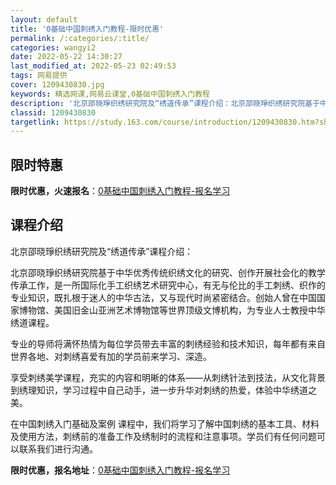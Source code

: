 ```yaml
---
layout: default
title: '0基础中国刺绣入门教程-限时优惠'
permalink: /:categories/:title/
categories: wangyi2
date: 2022-05-22 14:30:27
last_modified_at: 2022-05-23 02:49:53
tags: 网易提供
cover: 1209430830.jpg
keywords: 精选网课,网易云课堂,0基础中国刺绣入门教程
description: '北京邵晓琤织绣研究院及“绣道传承”课程介绍：北京邵晓琤织绣研究院基于中华优秀传统织绣文化的研究、创作开展社会化的教学传承'
classid: 1209430830
targetlink: https://study.163.com/course/introduction/1209430830.htm?share=1&shareId=1025206652&utm_campaign=share&utm_medium=iphoneShare&utm_source=&utm_u=1025206652
---
```


## 限时特惠

**限时优惠，火速报名**：[0基础中国刺绣入门教程-报名学习](https://study.163.com/course/introduction/1209430830.htm?share=1&shareId=1025206652&utm_campaign=share&utm_medium=iphoneShare&utm_source=&utm_u=1025206652)

## 课程介绍

北京邵晓琤织绣研究院及“绣道传承”课程介绍：

北京邵晓琤织绣研究院基于中华优秀传统织绣文化的研究、创作开展社会化的教学传承工作，是一所国际化手工织绣艺术研究中心，有无与伦比的手工刺绣、织作的专业知识，既扎根于迷人的中华古法，又与现代时尚紧密结合。创始人曾在中国国家博物馆、美国旧金山亚洲艺术博物馆等世界顶级文博机构，为专业人士教授中华绣道课程。

专业的导师将满怀热情为每位学员带去丰富的刺绣经验和技术知识，每年都有来自世界各地、对刺绣喜爱有加的学员前来学习、深造。

享受刺绣美学课程，充实的内容和明晰的体系——从刺绣针法到技法，从文化背景到绣理知识，学习过程中自己动手，进一步升华对刺绣的热爱，体验中华绣道之美。

在中国刺绣入门基础及案例 课程中，我们将学习了解中国刺绣的基本工具、材料及使用方法，刺绣前的准备工作及绣制时的流程和注意事项。学员们有任何问题可以联系我们进行沟通。

**限时优惠，报名地址**：[0基础中国刺绣入门教程-报名学习](https://study.163.com/course/introduction/1209430830.htm?share=1&shareId=1025206652&utm_campaign=share&utm_medium=iphoneShare&utm_source=&utm_u=1025206652)

